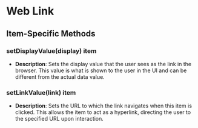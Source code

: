# Web Link
<TableOfContents />

## Item-Specific Methods

### setDisplayValue(display) <Badge type="tip">item</Badge>

- **Description**: Sets the display value that the user sees as the link in the browser. This value is what is shown to the user in the UI and can be different from the actual data value.

### setLinkValue(link) <Badge type="tip">item</Badge>

- **Description**: Sets the URL to which the link navigates when this item is clicked. This allows the item to act as a hyperlink, directing the user to the specified URL upon interaction.


<!--@include: ./common/functions.md -->
<!--@include: ./common/event_objects.md -->


<!--@include: ./common/events.md -->